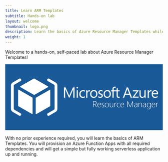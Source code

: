 ```yaml
---
title: Learn ARM Templates
subtitle: Hands-on lab
layout: welcome
thumbnail: logo.png
description: Learn the basics of Azure Resource Manager Templates while creating serverless infrastructure.
weight: 1
---
```


Welcome to a hands-on, self-paced lab about Azure Resource Manager Templates!

![ARM Templates](logo.png)

With no prior experience required, you will learn the basics of ARM Templates. You will provision an Azure Function Apps with all required dependencies and will get a simple but fully working serverless application up and running.